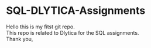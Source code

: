 # SQL-DLYTICA-Assignments

Hello this is my fitst git repo. <br>
This repo is related to Dlytica for the SQL assignments. <br>
Thank you,
